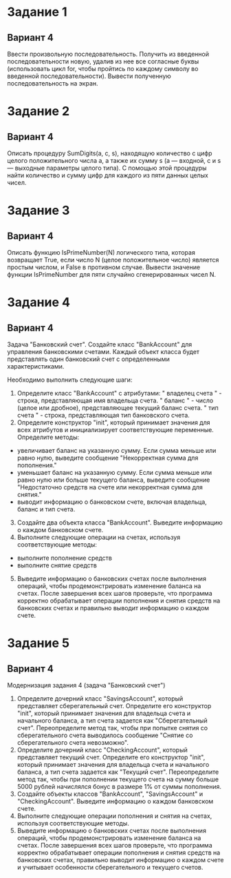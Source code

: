 # Задание 1
## Вариант 4
Ввести произвольную последовательность. Получить из введенной последовательности новую, удалив из нее все согласные буквы (использовать цикл for, чтобы пройтись по каждому символу во введенной последовательности). Вывести полученную последовательность на экран.

# Задание 2
## Вариант 4
Описать процедуру SumDigits(a, c, s), находящую количество c цифр целого положительного числа a, а также их сумму s (a — входной, c и s — выходные параметры целого типа). С помощью этой процедуры найти количество и сумму цифр для каждого из пяти данных целых чисел.

# Задание 3
## Вариант 4
Описать функцию IsPrimeNumber(N) логического типа, которая возвращает True, если число N (целое положительное число) является простым числом, и False в противном случае. Вывести значение функции IsPrimeNumber для пяти случайно сгенерированных чисел N. 

# Задание 4
## Вариант 4 
Задача "Банковский счет". Создайте класс "BankAccount" для управления банковскими счетами. Каждый объект класса будет представлять один банковский счет с определенными характеристиками.

Необходимо выполнить следующие шаги:
1)	Определите класс "BankAccount" с атрибутами:
" владелец счета " - строка, представляющая имя владельца счета.
" баланс " - число (целое или дробное), представляющее текущий баланс счета.
" тип счета " - строка, представляющая тип банковского счета.
2)	Определите конструктор "init", который принимает значения для всех атрибутов и инициализирует соответствующие переменные.
Определите методы:
 - увеличивает баланс на указанную сумму. Если сумма меньше или равно нулю, выведите сообщение "Некорректная сумма для пополнения."
 - уменьшает баланс на указанную сумму. Если сумма меньше или равно нулю или больше текущего баланса, выведите сообщение "Недостаточно средств на счете или некорректная сумма для снятия."
 - выводит информацию о банковском счете, включая владельца, баланс и тип счета.
3)	Создайте два объекта класса "BankAccount". Выведите информацию о каждом банковском счете.
4)	Выполните следующие операции на счетах, используя соответствующие методы:
- выполните пополнение средств
- выполните снятие средств
5) Выведите информацию о банковских счетах после выполнения операций, чтобы продемонстрировать изменение баланса на счетах.
После завершения всех шагов проверьте, что программа корректно обрабатывает операции пополнения и снятия средств на банковских счетах и правильно выводит информацию о каждом счете.



# Задание 5
## Вариант 4
Модернизация задания 4 (задача  "Банковский счет")
1)	Определите дочерний класс "SavingsAccount", который представляет сберегательный счет. Определите его конструктор "init", который принимает значения для владельца счета и начального баланса, а тип счета задается как "Сберегательный счет".
Переопределите метод так, чтобы при попытке снятия со сберегательного счета выводилось сообщение "Снятие со сберегательного счета невозможно".
2)	Определите дочерний класс "CheckingAccount", который представляет  текущий счет. Определите его конструктор "init", который принимает значения для владельца счета и начального баланса, а тип счета задается как "Текущий счет".
Переопределите метод так, чтобы при пополнении текущего счета на сумму больше 5000 рублей начислялся бонус в размере 1% от суммы пополнения.
3)	Создайте объекты классов "BankAccount", "SavingsAccount" и "CheckingAccount". Выведите информацию о каждом банковском счете.
4)	Выполните следующие операции пополнения  и  снятия  на счетах, используя соответствующие методы.
5)	Выведите информацию о банковских счетах после выполнения операций, чтобы продемонстрировать изменение баланса на счетах.
После завершения всех шагов проверьте, что программа корректно обрабатывает операции пополнения и снятия средств на банковских счетах, правильно выводит информацию о каждом счете и учитывает особенности сберегательного и текущего счетов.
